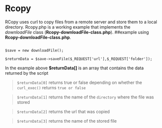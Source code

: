 # Rcopy
RCopy uses curl to copy files from a remote server and store them to a local directory.
Rcopy.php is a working example that implements the _downloadFile_ class (**Rcopy-downloadFile-class.php**).
##example using **Rcopy-downloadFile-class.php**.  

``` require_once("Rcopy-downloadFile-class.php");

$save = new downloadFile();

$returnData = $save->saveFile($_REQUEST['url'],$_REQUEST['folder']);

```

In the example above **$returnData[]** is an array that contains the data returned by the script

> `$returnData[0]` returns true or false depending on whether the `curl_exec()` returns `true or false`

> `$returnData[1]` returns the name of the `directory` where the file was stored

> `$returnData[2]` returns the url that was copied

> `$returnData[3]` returns the name of the stored file
